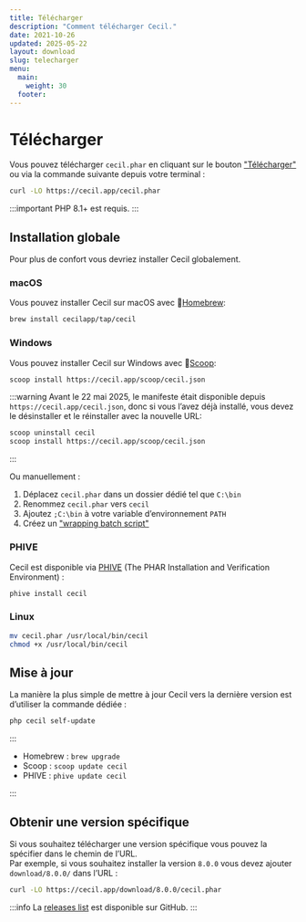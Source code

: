 ```yaml
---
title: Télécharger
description: "Comment télécharger Cecil."
date: 2021-10-26
updated: 2025-05-22
layout: download
slug: telecharger
menu:
  main:
    weight: 30
  footer:
---
```

# Télécharger

Vous pouvez télécharger `cecil.phar` en cliquant sur le bouton ["Télécharger"](/cecil.phar) ou via la commande suivante depuis votre terminal :

```bash
curl -LO https://cecil.app/cecil.phar
```

:::important
PHP 8.1+ est requis.
:::

## Installation globale

Pour plus de confort vous devriez installer Cecil globalement.

### macOS

Vous pouvez installer Cecil sur macOS avec 🍺[Homebrew](https://brew.sh):

```bash
brew install cecilapp/tap/cecil
```

### Windows

Vous pouvez installer Cecil sur Windows avec 🍨[Scoop](https://scoop.sh):

```bash
scoop install https://cecil.app/scoop/cecil.json
```

:::warning
Avant le 22 mai 2025, le manifeste était disponible depuis `https://cecil.app/cecil.json`, donc si vous l’avez déjà installé, vous devez le désinstaller et le réinstaller avec la nouvelle URL:

```bash
scoop uninstall cecil
scoop install https://cecil.app/scoop/cecil.json
```

:::

Ou manuellement :

1. Déplacez `cecil.phar` dans un dossier dédié tel que `C:\bin`
2. Renommez `cecil.phar` vers `cecil`
3. Ajoutez `;C:\bin` à votre variable d’environnement `PATH`
4. Créez un ["wrapping batch script"](https://raw.githubusercontent.com/Cecilapp/Cecil/master/bin/cecil.bat)

### PHIVE

Cecil est disponible via [PHIVE](https://phar.io) (The PHAR Installation and Verification Environment) :

```bash
phive install cecil
```

### Linux

```bash
mv cecil.phar /usr/local/bin/cecil
chmod +x /usr/local/bin/cecil
```

## Mise à jour

La manière la plus simple de mettre à jour Cecil vers la dernière version est d’utiliser la commande dédiée :

```bash
php cecil self-update
```

:::

- Homebrew : `brew upgrade`
- Scoop : `scoop update cecil`
- PHIVE : `phive update cecil`

:::

## Obtenir une version spécifique

Si vous souhaitez télécharger une version spécifique vous pouvez la spécifier dans le chemin de l’URL.  
Par exemple, si vous souhaitez installer la version `8.0.0` vous devez ajouter `download/8.0.0/` dans l’URL :

```bash
curl -LO https://cecil.app/download/8.0.0/cecil.phar
```

:::info
La [releases list](https://github.com/Cecilapp/Cecil/releases) est disponible sur GitHub.
:::
